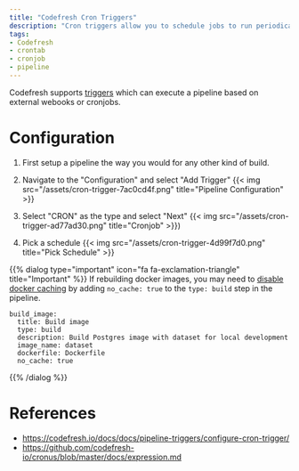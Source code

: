 ```yaml
---
title: "Codefresh Cron Triggers"
description: "Cron triggers allow you to schedule jobs to run periodically using a cron-style time specifier."
tags:
- Codefresh
- crontab
- cronjob
- pipeline
---
```


Codefresh supports [triggers](https://codefresh.io/docs/docs/pipeline-triggers/introduction-triggers/) which can execute a pipeline based on external webooks or cronjobs.

# Configuration

1. First setup a pipeline the way you would for any other kind of build.

2. Navigate to the "Configuration" and select "Add Trigger"
{{< img src="/assets/cron-trigger-7ac0cd4f.png" title="Pipeline Configuration" >}}

3. Select "CRON" as the type and select "Next"
{{< img src="/assets/cron-trigger-ad77ad30.png" title="Cronjob" >}})

4. Pick a schedule
{{< img src="/assets/cron-trigger-4d99f7d0.png" title="Pick Schedule" >}}

{{% dialog type="important" icon="fa fa-exclamation-triangle" title="Important" %}}
If rebuilding docker images, you may need to [disable docker caching](https://codefresh.io/docs/docs/troubleshooting/common-issues/disabling-codefresh-caching-mechanisms/) by adding `no_cache: true` to the `type: build` step in the pipeline.

```
build_image:
  title: Build image
  type: build
  description: Build Postgres image with dataset for local development
  image_name: dataset
  dockerfile: Dockerfile
  no_cache: true
```

{{% /dialog %}}

# References

- https://codefresh.io/docs/docs/pipeline-triggers/configure-cron-trigger/
- https://github.com/codefresh-io/cronus/blob/master/docs/expression.md
